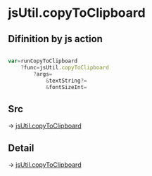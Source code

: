# jsUtil.copyToClipboard

## Difinition by js action

```js.js

var=runCopyToClipboard
	?func=jsUtil.copyToClipboard
		?args=
			&textString?=
			&fontSizeInt=
```

## Src

-> [jsUtil.copyToClipboard](https://github.com/puutaro/CommandClick/blob/master/app/src/main/java/com/puutaro/commandclick/fragment_lib/terminal_fragment/js_interface/JsUtil.kt#L22)

## Detail

-> [jsUtil.copyToClipboard](https://github.com/puutaro/CommandClick/blob/master/md/developer/js_interface/details/JsUtil/copyToClipboard.md)
